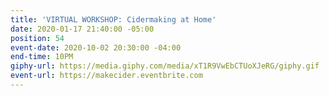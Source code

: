 ```yaml
---
title: 'VIRTUAL WORKSHOP: Cidermaking at Home'
date: 2020-01-17 21:40:00 -05:00
position: 54
event-date: 2020-10-02 20:30:00 -04:00
end-time: 10PM
giphy-url: https://media.giphy.com/media/xT1R9VwEbCTUoXJeRG/giphy.gif
event-url: https://makecider.eventbrite.com
---
```


